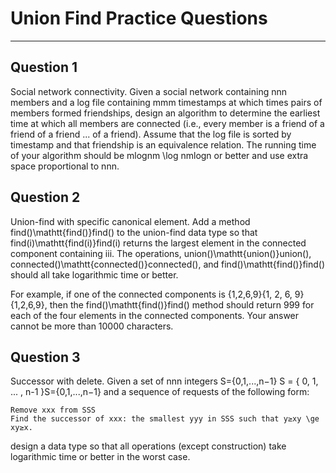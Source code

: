 # Union Find Practice Questions

---

## Question 1

Social network connectivity. Given a social network containing nnn members and a log file containing mmm timestamps at which times pairs of members formed friendships, design an algorithm to determine the earliest time at which all members are connected (i.e., every member is a friend of a friend of a friend ... of a friend). Assume that the log file is sorted by timestamp and that friendship is an equivalence relation. The running time of your algorithm should be mlog⁡nm \log nmlogn or better and use extra space proportional to nnn.

## Question 2

Union-find with specific canonical element. Add a method find()\mathtt{find()}find() to the union-find data type so that find(i)\mathtt{find(i)}find(i) returns the largest element in the connected component containing iii. The operations, union()\mathtt{union()}union(), connected()\mathtt{connected()}connected(), and find()\mathtt{find()}find() should all take logarithmic time or better.

For example, if one of the connected components is {1,2,6,9}\{1, 2, 6, 9\}{1,2,6,9}, then the find()\mathtt{find()}find() method should return 999 for each of the four elements in the connected components.
Your answer cannot be more than 10000 characters. 

## Question 3

Successor with delete. Given a set of nnn integers S={0,1,...,n−1} S = \{ 0, 1, ... , n-1 \}S={0,1,...,n−1} and a sequence of requests of the following form:

    Remove xxx from SSS
    Find the successor of xxx: the smallest yyy in SSS such that y≥xy \ge xy≥x.

design a data type so that all operations (except construction) take logarithmic time or better in the worst case.